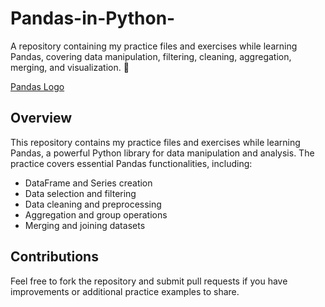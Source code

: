 # Pandas-in-Python-
A repository containing my practice files and exercises while learning Pandas, covering data manipulation, filtering, cleaning, aggregation, merging, and visualization. 🚀

[Pandas Logo](https://upload.wikimedia.org/wikipedia/commons/e/ed/Pandas_logo.svg)


## Overview
This repository contains my practice files and exercises while learning Pandas, a powerful Python library for data manipulation and analysis. The practice covers essential Pandas functionalities, including:

- DataFrame and Series creation
- Data selection and filtering
- Data cleaning and preprocessing
- Aggregation and group operations
- Merging and joining datasets


## Contributions
Feel free to fork the repository and submit pull requests if you have improvements or additional practice examples to share.
